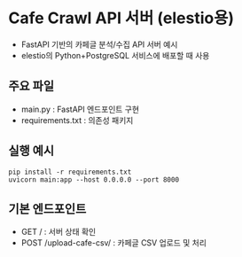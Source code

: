 # Cafe Crawl API 서버 (elestio용)

- FastAPI 기반의 카페글 분석/수집 API 서버 예시
- elestio의 Python+PostgreSQL 서비스에 배포할 때 사용

## 주요 파일
- main.py : FastAPI 엔드포인트 구현
- requirements.txt : 의존성 패키지

## 실행 예시
```
pip install -r requirements.txt
uvicorn main:app --host 0.0.0.0 --port 8000
```

## 기본 엔드포인트
- GET / : 서버 상태 확인
- POST /upload-cafe-csv/ : 카페글 CSV 업로드 및 처리
